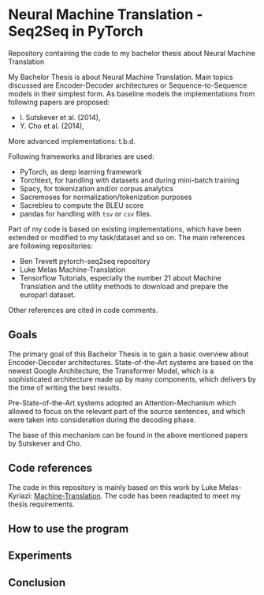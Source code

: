 # Neural Machine Translation - Seq2Seq in PyTorch
Repository containing the code to my bachelor thesis about Neural Machine Translation

My Bachelor Thesis is about Neural Machine Translation. Main topics discussed are Encoder-Decoder architectures or Sequence-to-Sequence models in their simplest form. As baseline models the implementations from following papers are proposed:
- I. Sutskever et al. (2014), 
- Y. Cho et al. (2014),

More advanced implementations: t.b.d.

Following frameworks and libraries are used:
- PyTorch, as deep learning framework
- Torchtext, for handling with datasets and during mini-batch training
- Spacy, for tokenization and/or corpus analytics
- Sacremoses for normalization/tokenization purposes
- Sacrebleu to compute the BLEU score
- pandas for handling with `tsv` or `csv` files.

Part of my code is based on existing implementations, which have been extended or modified to my task/dataset and so on.
The main references are following repositories:

- Ben Trevett pytorch-seq2seq repository
- Luke Melas Machine-Translation
- Tensorflow Tutorials, especially the number 21 about Machine Translation and the utility methods to download and prepare the europarl dataset.

Other references are cited in code comments.


## Goals

The primary goal of this Bachelor Thesis is to gain a basic overview about Encoder-Decoder architectures. 
State-of-the-Art systems are based on the newest Google Architecture, the Transformer Model, which is a sophisticated architecture made up by many components, which delivers by the time of writing the best results.

Pre-State-of-the-Art systems adopted an Attention-Mechanism which allowed to focus on the relevant part of the source sentences, and which were taken into consideration during the decoding phase.

The base of this mechanism can be found in the above mentioned papers by Sutskever and Cho. 

## Code references
The code in this repository is mainly based on this work by Luke Melas-Kyriazi: [Machine-Translation](https://github.com/lukemelas/Machine-Translation). The code has been readapted to meet my thesis requirements.

## How to use the program

## Experiments

## Conclusion
